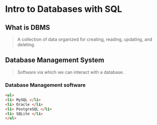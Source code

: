#  Intro to Databases with SQL 


## What is DBMS
> A collection of data organized for creating, reading, updating, and deleting.

## Database Management System
> Software via which we can interact with a database.

### Database Management software
```html
<ul>
<li> MySQL </li>
<li> Oracle </li>
<li> PostgreSQL </li>
<li> SQLite </li>
</ul>
```
